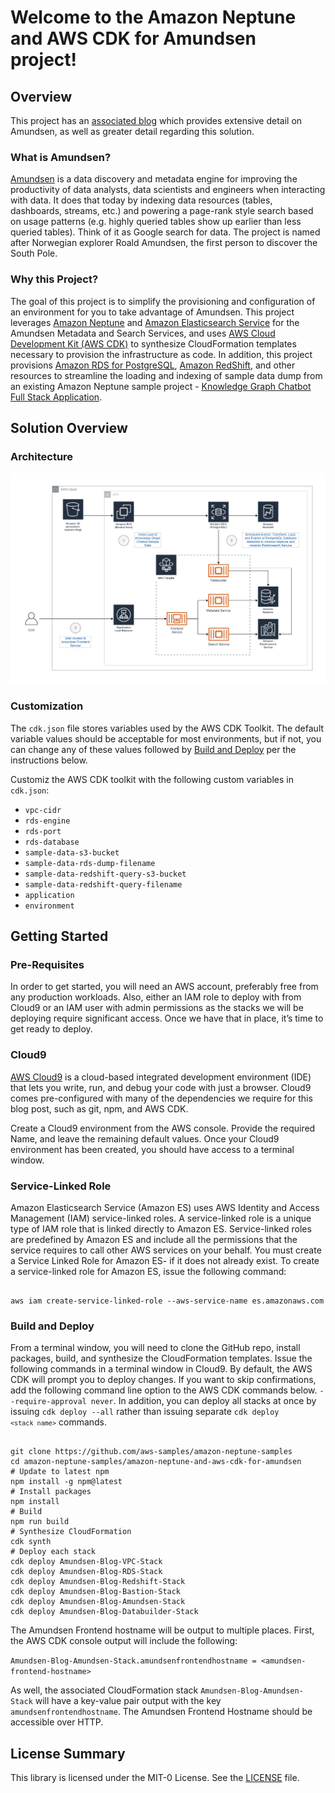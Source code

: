 # Welcome to the Amazon Neptune and AWS CDK for Amundsen project!

## Overview

This project has an [associated blog](https://aws.amazon.com/blogs/database/category/database/amazon-neptune/) which provides extensive detail on Amundsen, as well as greater detail regarding this solution.

### What is Amundsen?

[Amundsen](https://github.com/amundsen-io/amundsen) is a data discovery and metadata engine for improving the productivity of data analysts, data scientists and engineers when interacting with data. It does that today by indexing data resources (tables, dashboards, streams, etc.) and powering a page-rank style search based on usage patterns (e.g. highly queried tables show up earlier than less queried tables). Think of it as Google search for data. The project is named after Norwegian explorer Roald Amundsen, the first person to discover the South Pole.

### Why this Project?

The goal of this project is to simplify the provisioning and configuration of an environment for you to take advantage of Amundsen. This project leverages [Amazon Neptune](https://aws.amazon.com/neptune/) and [Amazon Elasticsearch Service](https://aws.amazon.com/elasticsearch-service/) for the Amundsen Metadata and Search Services, and uses [AWS Cloud Development Kit (AWS CDK)](https://aws.amazon.com/cdk/) to synthesize CloudFormation templates necessary to provision the infrastructure as code. In addition, this project provisions [Amazon RDS for PostgreSQL](https://aws.amazon.com/rds/postgresql/), [Amazon RedShift](https://aws.amazon.com/redshift/), and other resources to streamline the loading and indexing of sample data dump from an existing Amazon Neptune sample project - [Knowledge Graph Chatbot Full Stack Application](https://github.com/aws-samples/amazon-neptune-samples/blob/master/gremlin/chatbot-full-stack-application).

## Solution Overview

### Architecture

<img src="./images/amazon-neptune-and-aws-cdk-for-amundsen-solution overview.png">

### Customization

The `cdk.json` file stores variables used by the AWS CDK Toolkit. The default variable values should be acceptable for most environments, but if not, you can change any of these values followed by [Build and Deploy](#Build-and-Deploy) per the instructions below.

Customiz the AWS CDK toolkit with the following custom variables in `cdk.json`:
<ul>
    <li><code>vpc-cidr</code></li>
    <li><code>rds-engine</code></li>
    <li><code>rds-port</code></li>
    <li><code>rds-database</code></li>
    <li><code>sample-data-s3-bucket</code></li>
    <li><code>sample-data-rds-dump-filename</code></li>
    <li><code>sample-data-redshift-query-s3-bucket</code></li>
    <li><code>sample-data-redshift-query-filename</code></li>
    <li><code>application</code></li>
    <li><code>environment</code></li>
</ul>

## Getting Started

### Pre-Requisites

In order to get started, you will need an AWS account, preferably free from any production workloads. Also, either an IAM role to deploy with from Cloud9 or an IAM user with admin permissions as the stacks we will be deploying require significant access.
Once we have that in place, it’s time to get ready to deploy.

### Cloud9
[AWS Cloud9](https://aws.amazon.com/cloud9/) is a cloud-based integrated development environment (IDE) that lets you write, run, and debug your code with just a browser. Cloud9 comes pre-configured with many of the dependencies we require for this blog post, such as git, npm, and AWS CDK.

Create a Cloud9 environment from the AWS console. Provide the required Name, and leave the remaining default values. Once your Cloud9 environment has been created, you should have access to a terminal window.

### Service-Linked Role

Amazon Elasticsearch Service (Amazon ES) uses AWS Identity and Access Management (IAM) service-linked roles. A service-linked role is a unique type of IAM role that is linked directly to Amazon ES. Service-linked roles are predefined by Amazon ES and include all the permissions that the service requires to call other AWS services on your behalf. You must create a Service Linked Role for Amazon ES- if it does not already exist. To create a service-linked role for Amazon ES, issue the following command:

<pre><code>
aws iam create-service-linked-role --aws-service-name es.amazonaws.com
</code></pre>

### Build and Deploy

From a terminal window, you will need to clone the GitHub repo, install packages, build, and synthesize the CloudFormation templates. Issue the following commands in a terminal window in Cloud9. By default, the AWS CDK will prompt you to deploy changes. If you want to skip confirmations, add the following command line option to the AWS CDK commands below.  <code>--require-approval never</code>. In addition, you can deploy all stacks at once by issuing <code>cdk deploy --all</code> rather than issuing separate <code>cdk deploy `<stack name>`</code> commands.

<pre><code>
git clone https://github.com/aws-samples/amazon-neptune-samples
cd amazon-neptune-samples/amazon-neptune-and-aws-cdk-for-amundsen
# Update to latest npm
npm install -g npm@latest
# Install packages
npm install
# Build
npm run build
# Synthesize CloudFormation
cdk synth
# Deploy each stack
cdk deploy Amundsen-Blog-VPC-Stack
cdk deploy Amundsen-Blog-RDS-Stack
cdk deploy Amundsen-Blog-Redshift-Stack
cdk deploy Amundsen-Blog-Bastion-Stack
cdk deploy Amundsen-Blog-Amundsen-Stack
cdk deploy Amundsen-Blog-Databuilder-Stack
</code></pre>

The Amundsen Frontend hostname will be output to  multiple places. First, the AWS CDK console output will include the following:

`Amundsen-Blog-Amundsen-Stack.amundsenfrontendhostname = <amundsen-frontend-hostname>`

As well, the associated CloudFormation stack `Amundsen-Blog-Amundsen-Stack` will have a key-value pair output with the key `amundsenfrontendhostname`. The Amundsen Frontend Hostname should be accessible over HTTP.

## License Summary

This library is licensed under the MIT-0 License. See the [LICENSE](./LICENSE) file.